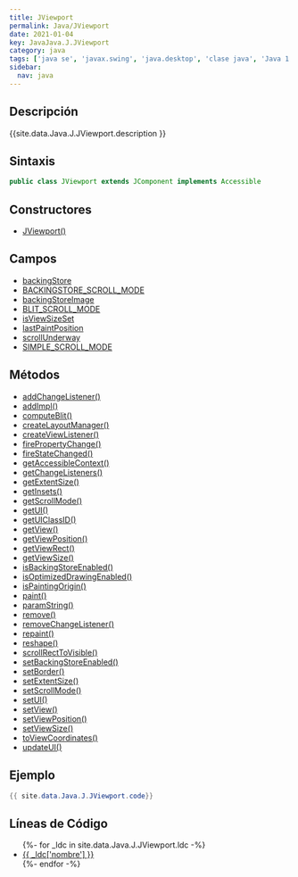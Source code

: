 ```yaml
---
title: JViewport
permalink: Java/JViewport
date: 2021-01-04
key: JavaJava.J.JViewport
category: java
tags: ['java se', 'javax.swing', 'java.desktop', 'clase java', 'Java 1.2']
sidebar: 
  nav: java
---
```


## Descripción
{{site.data.Java.J.JViewport.description }}

## Sintaxis
~~~java
public class JViewport extends JComponent implements Accessible
~~~

## Constructores
* [JViewport()](/Java/JViewport/JViewport/)

## Campos
* [backingStore](/Java/JViewport/backingStore)
* [BACKINGSTORE_SCROLL_MODE](/Java/JViewport/BACKINGSTORE_SCROLL_MODE)
* [backingStoreImage](/Java/JViewport/backingStoreImage)
* [BLIT_SCROLL_MODE](/Java/JViewport/BLIT_SCROLL_MODE)
* [isViewSizeSet](/Java/JViewport/isViewSizeSet)
* [lastPaintPosition](/Java/JViewport/lastPaintPosition)
* [scrollUnderway](/Java/JViewport/scrollUnderway)
* [SIMPLE_SCROLL_MODE](/Java/JViewport/SIMPLE_SCROLL_MODE)

## Métodos
* [addChangeListener()](/Java/JViewport/addChangeListener)
* [addImpl()](/Java/JViewport/addImpl)
* [computeBlit()](/Java/JViewport/computeBlit)
* [createLayoutManager()](/Java/JViewport/createLayoutManager)
* [createViewListener()](/Java/JViewport/createViewListener)
* [firePropertyChange()](/Java/JViewport/firePropertyChange)
* [fireStateChanged()](/Java/JViewport/fireStateChanged)
* [getAccessibleContext()](/Java/JViewport/getAccessibleContext)
* [getChangeListeners()](/Java/JViewport/getChangeListeners)
* [getExtentSize()](/Java/JViewport/getExtentSize)
* [getInsets()](/Java/JViewport/getInsets)
* [getScrollMode()](/Java/JViewport/getScrollMode)
* [getUI()](/Java/JViewport/getUI)
* [getUIClassID()](/Java/JViewport/getUIClassID)
* [getView()](/Java/JViewport/getView)
* [getViewPosition()](/Java/JViewport/getViewPosition)
* [getViewRect()](/Java/JViewport/getViewRect)
* [getViewSize()](/Java/JViewport/getViewSize)
* [isBackingStoreEnabled()](/Java/JViewport/isBackingStoreEnabled)
* [isOptimizedDrawingEnabled()](/Java/JViewport/isOptimizedDrawingEnabled)
* [isPaintingOrigin()](/Java/JViewport/isPaintingOrigin)
* [paint()](/Java/JViewport/paint)
* [paramString()](/Java/JViewport/paramString)
* [remove()](/Java/JViewport/remove)
* [removeChangeListener()](/Java/JViewport/removeChangeListener)
* [repaint()](/Java/JViewport/repaint)
* [reshape()](/Java/JViewport/reshape)
* [scrollRectToVisible()](/Java/JViewport/scrollRectToVisible)
* [setBackingStoreEnabled()](/Java/JViewport/setBackingStoreEnabled)
* [setBorder()](/Java/JViewport/setBorder)
* [setExtentSize()](/Java/JViewport/setExtentSize)
* [setScrollMode()](/Java/JViewport/setScrollMode)
* [setUI()](/Java/JViewport/setUI)
* [setView()](/Java/JViewport/setView)
* [setViewPosition()](/Java/JViewport/setViewPosition)
* [setViewSize()](/Java/JViewport/setViewSize)
* [toViewCoordinates()](/Java/JViewport/toViewCoordinates)
* [updateUI()](/Java/JViewport/updateUI)

## Ejemplo
~~~java
{{ site.data.Java.J.JViewport.code}}
~~~

## Líneas de Código
<ul>
{%- for _ldc in site.data.Java.J.JViewport.ldc -%}
   <li>
       <a href="{{_ldc['url'] }}">{{ _ldc['nombre'] }}</a>
   </li>
{%- endfor -%}
</ul>
